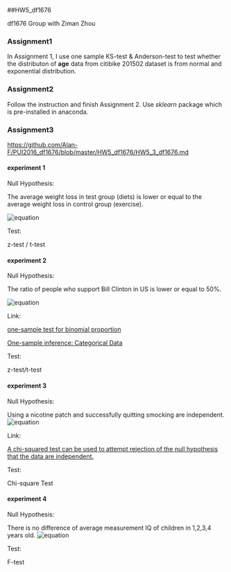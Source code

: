 ##HW5_df1676

df1676
Group with Ziman Zhou

### Assignment1

In Assignment 1, I use one sample KS-test & Anderson-test to test whether the distributon of **age** data from citibike 201502 dataset is  from normal and exponential distribution.

### Assignment2

Follow the instruction and finish Assignment 2. Use *sklearn* package which is pre-installed in anaconda.

### Assignment3

https://github.com/Alan-F/PUI2016_df1676/blob/master/HW5_df1676/HW5_3_df1676.md

#### experiment 1

Null Hypothesis: 

The average weight loss in test group (diets) is lower or equal to the average weight loss in control group (exercise).

![equation](http://mathurl.com/zh2t2e9.png)

Test:

z-test / t-test

#### experiment 2

Null Hypothesis:

The ratio of people who support Bill Clinton in US is lower or equal to 50%.

![equation](http://mathurl.com/zg64vjt.png)


Link:

[one-sample test for binomial proportion](http://www.ucdmc.ucdavis.edu/ctsc/documents/Categorical.pdf)

[One-sample inference: Categorical Data](http://web.as.uky.edu/statistics/users/pbreheny/580-f09/lectures/7.pdf)

Test:

z-test/t-test

#### experiment 3

Null Hypothesis:

Using a nicotine patch and successfully quitting smocking are independent.
![equation](http://mathurl.com/gu3xfz9.png)

Link:

[A chi-squared test can be used to attempt rejection of the null hypothesis that the data are independent.](https://en.wikipedia.org/wiki/Chi-squared_test)

Test:

Chi-square Test

#### experiment 4

Null Hypothesis:

There is no difference of  average measurement IQ of children in 1,2,3,4 years old.
![equation](http://mathurl.com/jzodzq5.png)

Test:

F-test
